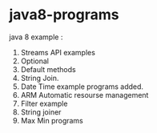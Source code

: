# java8-programs

java 8 example :
1. Streams API examples
2. Optional 
3. Default methods
4. String Join.
5. Date Time example programs added.
6. ARM Automatic resourse management
7. Filter example
8. String joiner
9. Max Min programs